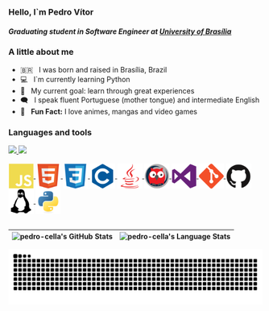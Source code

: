 ### Hello, I`m Pedro Vítor

#### *Graduating student in Software Engineer at [University of Brasília](https://en.wikipedia.org/wiki/University_of_Bras%C3%ADlia)*
### A little about me
- 🇧🇷 &nbsp; I was born and raised in Brasília, Brazil
- 💻 &nbsp; I`m currently learning Python
- 🌟 &nbsp; My current goal: learn through great experiences
- 🗨 &nbsp; I speak fluent Portuguese (mother tongue) and intermediate English
- 🎈 &nbsp; **Fun Fact:** I love animes, mangas and video games

### Languages and tools

<div>
  <a href="https://github.com/pedro-cella">
  <img height="180em" src="https://github-readme-stats.vercel.app/api?username=pedro-cella&show_icons=true&theme=dracula&include_all_commits=true&count_private=true"/>
  <img height="180em" src="https://github-readme-stats.vercel.app/api/top-langs/?username=pedro-cella&layout=compact&langs_count=16&theme=dracula"/>
<div>
<div style="display: inline_block"><br>
  <img align="center" alt="JavaScript" height="50" width="50" src="https://raw.githubusercontent.com/devicons/devicon/master/icons/javascript/javascript-plain.svg">
  <img align="center" alt="HTML%" height="50" width="50" src="https://raw.githubusercontent.com/devicons/devicon/master/icons/html5/html5-original.svg">
  <img align="center" alt="CSS3" height="50" width="50" src="https://raw.githubusercontent.com/devicons/devicon/master/icons/css3/css3-original.svg">
  <img align="center" alt="C" height="50" width="50" src="https://raw.githubusercontent.com/devicons/devicon/master/icons/c/c-plain.svg">
  <img align="center" alt="Java" height="50" width="50" src="https://raw.githubusercontent.com/devicons/devicon/master/icons/java/java-plain.svg">
  <img align="center" alt="SWIProlog" height="50" width="50" src="./images/prolog.png">
  <img align="center" alt="Visual Studio Code" height="50" width="50" src="https://raw.githubusercontent.com/devicons/devicon/master/icons/visualstudio/visualstudio-plain.svg">
  <img align="center" alt="Git" height="50" width="50" src="https://raw.githubusercontent.com/devicons/devicon/master/icons/git/git-plain.svg">
  <img align="center" alt="Github" height="50" width="50" src="https://raw.githubusercontent.com/devicons/devicon/master/icons/github/github-original.svg">
  <img align="center" alt="Github" height="50" width="50" src="https://raw.githubusercontent.com/devicons/devicon/master/icons/linux/linux-plain.svg">
  <img align="center" alt="Python" height="50" width="50" src="https://raw.githubusercontent.com/devicons/devicon/master/icons/python/python-original.svg">
</div>
<br>

|<img align="left" alt="pedro-cella's GitHub Stats" src="https://github-readme-stats.codestackr.vercel.app/api?username=pedro-cella&show_icons=true&hide_border=true&layout=compact" />|<img align="left" alt="pedro-cella's Language Stats" src="https://github-readme-stats.vercel.app/api/top-langs/?username=pedro-cella&l&layout=compact&hide_border=true" />|
|:--|:--:|

![Snake animation](https://github.com/pedro-cella/pedro-cella/blob/output/github-contribution-grid-snake.svg)



